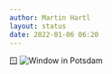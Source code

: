 ```yaml
---
author: Martin Hartl
layout: status
date: 2022-01-06 06:20
---
```

🪟
![Window in Potsdam](https://share.hartl.co/pictures/2022-01-06.JPG)